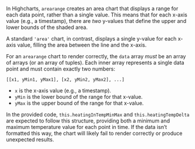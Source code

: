 In Highcharts, `arearange` creates an area chart that displays a range for each data point, rather than a single value. This means that for each x-axis value (e.g., a timestamp), there are *two* y-values that define the upper and lower bounds of the shaded area.  

A standard `'area'` chart, in contrast, displays a single y-value for each x-axis value, filling the area between the line and the x-axis.

For an `arearange` chart to render correctly, the `data` array *must* be an array of arrays (or an array of tuples). Each inner array represents a single data point and must contain exactly two numbers:

`[[x1, yMin1, yMax1], [x2, yMin2, yMax2], ...]`

*   `x` is the x-axis value (e.g., a timestamp).
*   `yMin` is the lower bound of the range for that x-value.
*   `yMax` is the upper bound of the range for that x-value.

In the provided code, `this.heatingInTempMinMax` and `this.heatingTempDelta` are expected to follow this structure, providing both a minimum and maximum temperature value for each point in time.  If the data isn’t formatted this way, the chart will likely fail to render correctly or produce unexpected results.